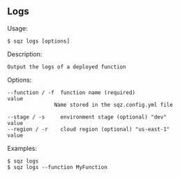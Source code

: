 
## Logs 

 
 Usage: 

    $ sqz logs [options]

 Description:

    Output the logs of a deployed function

 Options:

    --function / -f  function name (required)
    value
                   Name stored in the sqz.config.yml file
 
    --stage / -s     environment stage (optional) "dev"
    value 
    --region / -r    cloud region (optional) "us-east-1"
    value 

 Examples:

    $ sqz logs 
    $ sqz logs --function MyFunction
